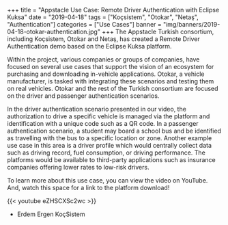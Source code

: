 +++
title = "Appstacle Use Case: Remote Driver Authentication with Eclipse Kuksa"
date = "2019-04-18"
tags = ["Koçsistem", "Otokar", "Netaş", "Authentication"]
categories = ["Use Cases"]
banner = "img/banners/2019-04-18-otokar-authentication.jpg"
+++
The Appstacle Turkish consortium, including Koçsistem, Otokar and Netaş, has created a Remote Driver Authentication demo based on the Eclipse Kuksa platform. 

Within the project, various companies or groups of companies, have focused on several use cases that support the vision of an ecosystem for purchasing and downloading in-vehicle applications. Otokar, a vehicle manufacturer, is tasked with integrating these scenarios and testing them on real vehicles. Otokar and the rest of the Turkish consortium are focused on the driver and passenger authentication scenarios. 

In the driver authentication scenario presented in our video, the authorization to drive a specific vehicle is managed via the platform and identification with a unique code such as a QR code. In a passenger authentication scenario, a student may board a school bus and be identified as travelling with the bus to a specific location or zone. Another example use case in this area is a driver profile which would centrally collect data such as driving record, fuel consumption, or driving performance. The platforms would be available to third-party applications such as insurance companies offering lower rates to low-risk drivers. 

To learn more about this use case, you can view the video on YouTube. And, watch this space for a link to the platform download!
 
 {{< youtube eZHSCXSc2wc >}}


- Erdem Ergen
  KoçSistem